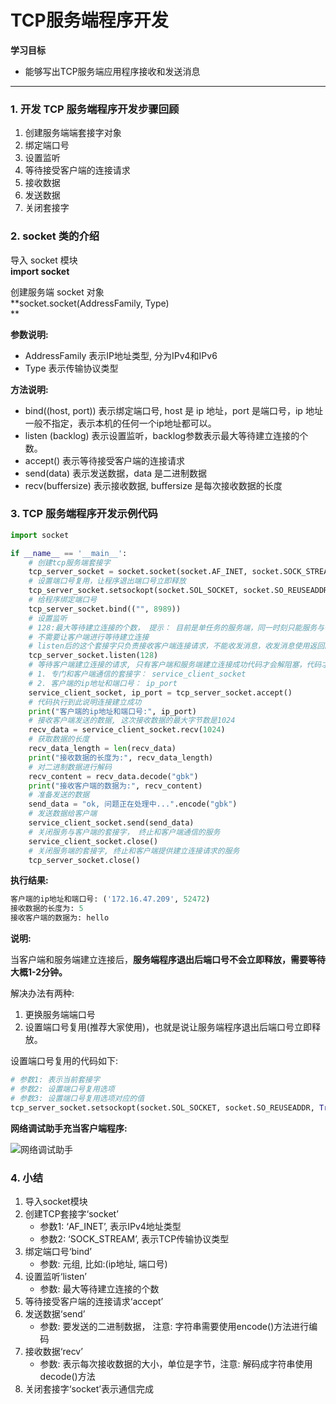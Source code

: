 # TCP服务端程序开发

**学习目标**

* 能够写出TCP服务端应用程序接收和发送消息

---

### 1. 开发 TCP 服务端程序开发步骤回顾

1. 创建服务端端套接字对象
2. 绑定端口号
3. 设置监听
4. 等待接受客户端的连接请求
5. 接收数据
6. 发送数据
7. 关闭套接字

### 2. socket 类的介绍

导入 socket 模块  
**import socket**

创建服务端 socket 对象  
**socket.socket\(AddressFamily, Type\)                  
**

**参数说明:**

* AddressFamily 表示IP地址类型, 分为IPv4和IPv6
* Type 表示传输协议类型

**方法说明:**

* bind\(\(host, port\)\) 表示绑定端口号, host 是 ip 地址，port 是端口号，ip 地址一般不指定，表示本机的任何一个ip地址都可以。
* listen
  \(backlog\) 表示设置监听，backlog参数表示最大等待建立连接的个数。
* accept\(\) 表示等待接受客户端的连接请求
* send\(data\) 表示发送数据，data 是二进制数据
* recv\(buffersize\) 表示接收数据, buffersize 是每次接收数据的长度

### 3. TCP 服务端程序开发示例代码

```py
import socket

if __name__ == '__main__':
    # 创建tcp服务端套接字
    tcp_server_socket = socket.socket(socket.AF_INET, socket.SOCK_STREAM)
    # 设置端口号复用，让程序退出端口号立即释放
    tcp_server_socket.setsockopt(socket.SOL_SOCKET, socket.SO_REUSEADDR, True) 
    # 给程序绑定端口号
    tcp_server_socket.bind(("", 8989))
    # 设置监听
    # 128:最大等待建立连接的个数， 提示： 目前是单任务的服务端，同一时刻只能服务与一个客户端，后续使用多任务能够让服务端同时服务与多个客户端，
    # 不需要让客户端进行等待建立连接
    # listen后的这个套接字只负责接收客户端连接请求，不能收发消息，收发消息使用返回的这个新套接字来完成
    tcp_server_socket.listen(128)
    # 等待客户端建立连接的请求, 只有客户端和服务端建立连接成功代码才会解阻塞，代码才能继续往下执行
    # 1. 专门和客户端通信的套接字： service_client_socket
    # 2. 客户端的ip地址和端口号： ip_port
    service_client_socket, ip_port = tcp_server_socket.accept()
    # 代码执行到此说明连接建立成功
    print("客户端的ip地址和端口号:", ip_port)
    # 接收客户端发送的数据, 这次接收数据的最大字节数是1024
    recv_data = service_client_socket.recv(1024)
    # 获取数据的长度
    recv_data_length = len(recv_data)
    print("接收数据的长度为:", recv_data_length)
    # 对二进制数据进行解码
    recv_content = recv_data.decode("gbk")
    print("接收客户端的数据为:", recv_content)
    # 准备发送的数据
    send_data = "ok, 问题正在处理中...".encode("gbk")
    # 发送数据给客户端
    service_client_socket.send(send_data)
    # 关闭服务与客户端的套接字， 终止和客户端通信的服务
    service_client_socket.close()
    # 关闭服务端的套接字, 终止和客户端提供建立连接请求的服务
    tcp_server_socket.close()
```

**执行结果:**

```py
客户端的ip地址和端口号: ('172.16.47.209', 52472)
接收数据的长度为: 5
接收客户端的数据为: hello
```

**说明:**

当客户端和服务端建立连接后，**服务端程序退出后端口号不会立即释放，需要等待大概1-2分钟。**

解决办法有两种:

1. 更换服务端端口号
2. 设置端口号复用\(推荐大家使用\)，也就是说让服务端程序退出后端口号立即释放。

设置端口号复用的代码如下:

```py
# 参数1: 表示当前套接字
# 参数2: 设置端口号复用选项
# 参数3: 设置端口号复用选项对应的值
tcp_server_socket.setsockopt(socket.SOL_SOCKET, socket.SO_REUSEADDR, True)
```

**网络调试助手充当客户端程序:**

![网络调试助手](https://tva1.sinaimg.cn/large/e6c9d24ely1h0z97nmbgoj20xe0u0tcb.jpg)

### 4. 小结

1. 导入socket模块
2. 创建TCP套接字‘socket’
   * 参数1: ‘AF\_INET’, 表示IPv4地址类型
   * 参数2: ‘SOCK\_STREAM’, 表示TCP传输协议类型
3. 绑定端口号‘bind’
   * 参数: 元组, 比如:\(ip地址, 端口号\)
4. 设置监听‘listen’
   * 参数:    最大等待建立连接的个数
5. 等待接受客户端的连接请求‘accept’
6. 发送数据‘send’
   * 参数: 要发送的二进制数据， 注意: 字符串需要使用encode\(\)方法进行编码
7. 接收数据‘recv’
   * 参数: 表示每次接收数据的大小，单位是字节，注意: 解码成字符串使用decode\(\)方法
8. 关闭套接字‘socket’表示通信完成



